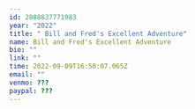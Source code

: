 ```yaml
---
id: 2888837771983
year: "2022"
title: " Bill and Fred's Excellent Adventure"
name: Bill and Fred's Excellent Adventure
bio: ""
link: ""
time: 2022-09-09T16:50:07.065Z
email: ""
venmo: ???
paypal: ???
---
```

